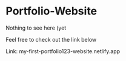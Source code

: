 # Portfolio-Website

Nothing to see here (yet

Feel free to check out the link below 

Link: my-first-portfolio123-website.netlify.app


